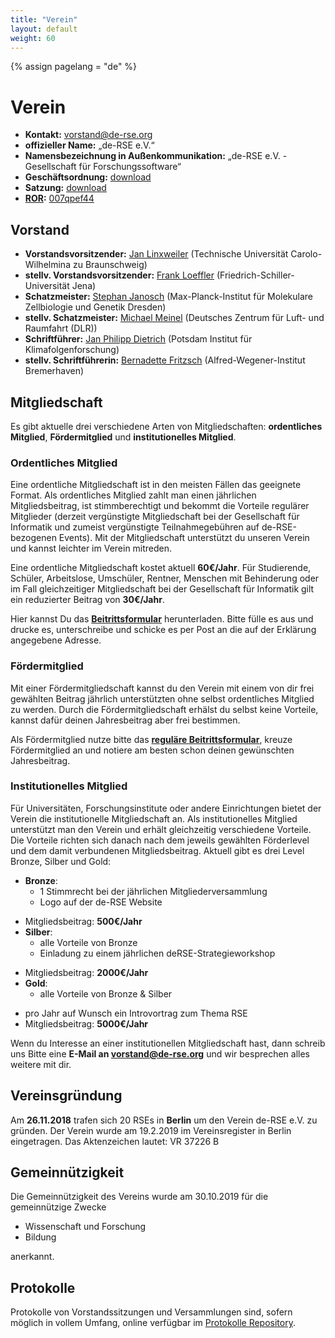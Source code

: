 ```yaml
---
title: "Verein"
layout: default
weight: 60
---
```

<!-- Set variable "lang" to reflect page language -->
{% assign pagelang = "de" %}

# Verein

- **Kontakt:** [vorstand@de-rse.org](mailto:vorstand@de-rse.org)
- **offizieller Name:** „de-RSE e.V.“
- **Namensbezeichnung in Außenkommunikation:** „de-RSE e.V. - Gesellschaft für Forschungssoftware“
-  **Geschäftsordnung:** [download](https://github.com/DE-RSE/satzung/raw/master/de-RSE-e.V._Gesch%C3%A4ftsordnung_2018-11-26.pdf)
- **Satzung:** [download](https://github.com/DE-RSE/satzung/raw/master/de-RSE-e.V._Satzung_2019-01-07.pdf)
- **[ROR](https://ror.org/):** [007qpef44](https://ror.org/007qpef44)


## Vorstand

* **Vorstandsvorsitzender:** [Jan Linxweiler](https://www.tu-braunschweig.de/ub/wir-ueber-uns/ansprechpersonen-organigramm/jan-linxweiler) (Technische Universität Carolo-Wilhelmina zu Braunschweig) 
* **stellv. Vorstandsvorsitzender:** [Frank Loeffler](https://www.zedif.uni-jena.de/2409/kontakt) (Friedrich-Schiller-Universität Jena)
* **Schatzmeister:** [Stephan Janosch](https://www.mpi-cbg.de/de/research/scientific-cores-support/scientific-services/scientific-computing-facility/contact) (Max-Planck-Institut für Molekulare Zellbiologie und Genetik Dresden)
* **stellv. Schatzmeister:** [Michael Meinel](https://de.linkedin.com/in/michael-meinel-9746b468) (Deutsches Zentrum für Luft- und Raumfahrt (DLR))
* **Schriftführer:** [Jan Philipp Dietrich](https://www.pik-potsdam.de/members/dietrich) (Potsdam Institut für Klimafolgenforschung)
* **stellv. Schriftführerin:** [Bernadette Fritzsch](https://www.awi.de/ueber-uns/organisation/mitarbeiter/detailseite/bernadette-fritzsch.html) (Alfred-Wegener-Institut Bremerhaven)

## Mitgliedschaft

Es gibt aktuelle drei verschiedene Arten von Mitgliedschaften: **ordentliches Mitglied**, **Fördermitglied** und **institutionelles Mitglied**. 

### Ordentliches Mitglied

Eine ordentliche Mitgliedschaft ist in den meisten Fällen das geeignete Format. Als ordentliches Mitglied zahlt man einen jährlichen Mitgliedsbeitrag, ist stimmberechtigt und bekommt die Vorteile regulärer Mitglieder (derzeit vergünstigte Mitgliedschaft bei der Gesellschaft für Informatik und zumeist vergünstigte Teilnahmegebühren auf de-RSE-bezogenen Events). Mit der Mitgliedschaft unterstützt du unseren Verein und kannst leichter im Verein mitreden. 

Eine ordentliche Mitgliedschaft kostet aktuell **60€/Jahr**.<!--- Ist der eigene Arbeitgeber instutionelles Mitglied im Verein, so reduziert sich der Jahresbeitrag auf **45€/Jahr**.---> Für Studierende, Schüler, Arbeitslose, Umschüler, Rentner, Menschen mit Behinderung oder im Fall gleichzeitiger Mitgliedschaft bei der Gesellschaft für Informatik gilt ein reduzierter Beitrag von **30€/Jahr**. 

Hier kannst Du das **<a href="{{ '/assets/pdf/association/de-RSE_Beitrittserklärung.pdf' | prepend: site.baseurl }}">Beitrittsformular</a>** herunterladen. Bitte fülle es aus und drucke es, unterschreibe und schicke es per Post an die auf der Erklärung angegebene Adresse.
### Fördermitglied

Mit einer Fördermitgliedschaft kannst du den Verein mit einem von dir frei gewählten Beitrag jährlich unterstützten ohne selbst ordentliches Mitglied zu werden. Durch die Fördermitgliedschaft erhälst du selbst keine Vorteile, kannst dafür deinen Jahresbeitrag aber frei bestimmen. 

Als Fördermitglied nutze bitte das **<a href="{{ '/assets/pdf/association/de-RSE_Beitrittserklärung.pdf' | prepend: site.baseurl }}">reguläre Beitrittsformular</a>**, kreuze Fördermitglied an und notiere am besten schon deinen gewünschten Jahresbeitrag.

### Institutionelles Mitglied

Für Universitäten, Forschungsinstitute oder andere Einrichtungen bietet der Verein die institutionelle Mitgliedschaft an. Als institutionelles Mitglied unterstützt man den Verein und erhält gleichzeitig verschiedene Vorteile. Die Vorteile richten sich danach nach dem jeweils gewählten Förderlevel und dem damit verbundenen Mitgliedsbeitrag. Aktuell gibt es drei Level Bronze, Silber und Gold:

* **Bronze**:
  * 1 Stimmrecht bei der jährlichen Mitgliederversammlung
  * Logo auf der de-RSE Website
<!---* vergünstige RSE-Mitgliedschaft für Einzelmitglieder des Instituts in Höhe von 45€/Jahr (statt 60€/Jahr) --->
  * Mitgliedsbeitrag: **500€/Jahr**
* **Silber**:
  * alle Vorteile von Bronze
  * Einladung zu einem jährlichen deRSE-Strategieworkshop
<!---  * Möglichkeit von Job-Postings auf der de-RSE-Website --->
  * Mitgliedsbeitrag: **2000€/Jahr**
* **Gold**:
  * alle Vorteile von Bronze & Silber
<!--- * zusätzliche Möglichkeit von Job-Postings via RSE-Newsletter --->
  * pro Jahr auf Wunsch ein Introvortrag zum Thema RSE
  * Mitgliedsbeitrag: **5000€/Jahr**

Wenn du Interesse an einer institutionellen Mitgliedschaft hast, dann schreib uns Bitte eine **E-Mail an [vorstand@de-rse.org](mailto:vorstand@de-rse.org)** und wir besprechen alles weitere mit dir.

## Vereinsgründung

Am **26.11.2018** trafen sich 20 RSEs in **Berlin** um den Verein de-RSE e.V. zu gründen.
Der Verein wurde am 19.2.2019 im Vereinsregister in Berlin eingetragen. Das Aktenzeichen lautet: VR 37226 B

## Gemeinnützigkeit 

Die Gemeinnützigkeit des Vereins wurde am 30.10.2019 für die gemeinnützige Zwecke

* Wissenschaft und Forschung
* Bildung

anerkannt.

## Protokolle

Protokolle von Vorstandssitzungen und Versammlungen sind, sofern möglich in vollem Umfang, online verfügbar im [Protokolle Repository](https://github.com/DE-RSE/protokolle).
